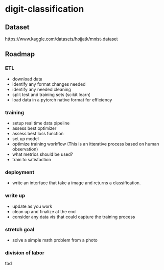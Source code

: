 # digit-classification
## Dataset 
https://www.kaggle.com/datasets/hojjatk/mnist-dataset
## Roadmap
### ETL
- download data
- identify any format changes needed
- identify any needed cleaning
- split test and training sets (scikit learn)
- load data in a pytorch native format for efficiency
### training
- setup real time data pipeline
- assess best optimizer 
- assess best loss function
- set up model
- optimize training workflow
(This is an itterative process based on human observation)
- what metrics should be used?
- train to satisfaction
### deployment
- write an interface that take a image and returns a classification.
### write up
- update as you work
- clean up and finalize at the end
- consider any data vis that could capture the training process
### stretch goal
- solve a simple math problem from a photo
### division of labor
tbd